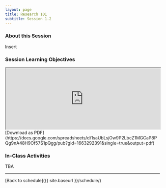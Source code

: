 ```yaml
---
layout: page
title: Research 101 
subtitle: Session 1.2
---
```


### About this Session

Insert

### Session Learning Objectives
<iframe width="100%" height="200" src="https://docs.google.com/spreadsheets/d/1saUbLsjOw9P2LbcZ1MGCaP8PQg9nA48H9Of57S1pQgg/pubhtml?gid=1663292391&amp;single=true&amp;widget=true&amp;headers=false"></iframe>
[Download as PDF](https://docs.google.com/spreadsheets/d/1saUbLsjOw9P2LbcZ1MGCaP8PQg9nA48H9Of57S1pQgg/pub?gid=1663292391&single=true&output=pdf)

### In-Class Activities

TBA

* * *

[Back to schedule]({{ site.baseurl }}/schedule/)